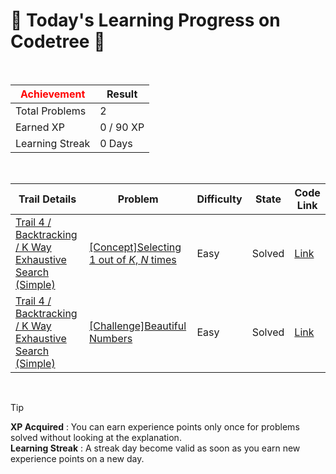 # 🌲 Today's Learning Progress on Codetree 🌲

<br />

| <span style="color:red;display:block;text-align:center;"> **Achievement**</span> | Result |
|---|---|
|Total Problems| 2 |
| Earned XP | 0 / 90 XP |
| Learning Streak | 0 Days |

<br />

|Trail Details|Problem|Difficulty|State|Code Link|
|---|---|---|---|---|
|[Trail 4 / Backtracking / K Way Exhaustive Search (Simple)](https://www.codetree.ai/trail-info/intermediate-low/)|[[Concept]Selecting 1 out of $K$, $N$ times](https://www.codetree.ai/trails/complete/curated-cards/intro-n-permutations-of-k-with-repetition/)|Easy|Solved|[Link](https://github.com/Bobbybrojo/DSA/blob/main/250615/K%EA%B0%9C%20%EC%A4%91%EC%97%90%201%EA%B0%9C%EB%A5%BC%20N%EB%B2%88%20%EB%BD%91%EA%B8%B0/n-permutations-of-k-with-repetition.py)|
|[Trail 4 / Backtracking / K Way Exhaustive Search (Simple)](https://www.codetree.ai/trail-info/intermediate-low/)|[[Challenge]Beautiful Numbers](https://www.codetree.ai/trails/complete/curated-cards/challenge-beautiful-number/)|Easy|Solved|[Link](https://github.com/Bobbybrojo/DSA/blob/main/250615/%EC%95%84%EB%A6%84%EB%8B%A4%EC%9A%B4%20%EC%88%98/beautiful-number.py)|


<br />

> [!TIP]
> **XP Acquired** : You can earn experience points only once for problems solved without looking at the explanation.  
> **Learning Streak** : A streak day become valid as soon as you earn new experience points on a new day.

